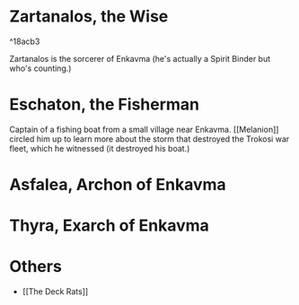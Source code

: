# Zartanalos, the Wise

^18acb3

Zartanalos is the sorcerer of Enkavma (he's actually a Spirit Binder but who's counting.)

# Eschaton, the Fisherman
Captain of a fishing boat from a small village near Enkavma.  [[Melanion]] circled him up to learn more about the storm that destroyed the Trokosi war fleet, which he witnessed (it destroyed his boat.)

# Asfalea, Archon of Enkavma

# Thyra, Exarch of Enkavma

# Others
- [[The Deck Rats]]